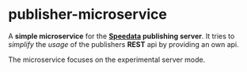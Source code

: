# publisher-microservice

A **simple microservice** for the **[Speedata](www.speedata.de) publishing server**.
It tries to _simplify_ the _usage_ of the publishers **REST** api
by providing an own api.

The microservice focuses on the experimental server mode.